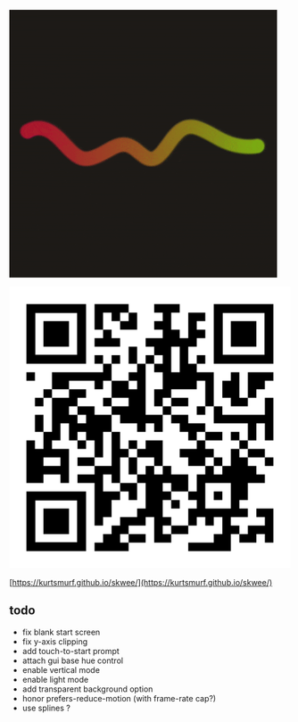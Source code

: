 ![an video of the project in action](./demo.gif)

![qr-encoded url to live project](./qr-code.svg)

[https://kurtsmurf.github.io/skwee/](https://kurtsmurf.github.io/skwee/)

## todo
 - fix blank start screen
 - fix y-axis clipping
 - add touch-to-start prompt
 - attach gui base hue control
 - enable vertical mode
 - enable light mode
 - add transparent background option
 - honor prefers-reduce-motion (with frame-rate cap?)
 - use splines ?
